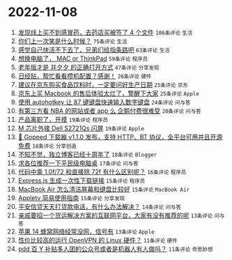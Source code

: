 # 2022-11-08

1. [发现线上买不到感冒药，去药店买被签了 4 个文件](https://www.v2ex.com/t/893490) `106条评论` `生活`
1. [你们上一次笑是什么时候？](https://www.v2ex.com/t/893544) `75条评论` `生活`
1. [感觉自己快活不下去了，兄弟们给指条路吧](https://www.v2ex.com/t/893514) `63条评论` `生活`
1. [想换电脑了， MAC or ThinkPad](https://www.v2ex.com/t/893577) `59条评论` `程序员`
1. [老年版才是 并夕夕 的正确打开方式](https://www.v2ex.com/t/893484) `47条评论` `分享发现`
1. [日经贴，帮忙看看攒机配置？感谢！](https://www.v2ex.com/t/893569) `26条评论` `硬件`
1. [建议在京东购买食品饮料时，一定要问好生产日期](https://www.v2ex.com/t/893547) `25条评论` `京东`
1. [京东上买 Macbook 的售后体验太烂了，警醒下大家](https://www.v2ex.com/t/893521) `25条评论` `Apple`
1. [使用 autohotkey 让 87 键键盘快速输入数字键盘](https://www.v2ex.com/t/893559) `24条评论` `问与答`
1. [有第三方看 NBA 的网站或者 app 么 企鹅付费很难受](https://www.v2ex.com/t/893479) `20条评论` `问与答`
1. [产品离职了，开摸](https://www.v2ex.com/t/893570) `19条评论` `程序员`
1. [M 芯片外接 Dell S2721Qs 闪屏](https://www.v2ex.com/t/893553) `19条评论` `Apple`
1. [🎉 Gopeed 下载器 v1.1.0 发布，支持 HTTP、BT 协议，全平台可用并且开源免费](https://www.v2ex.com/t/893505) `18条评论` `分享创造`
1. [不知不觉，独立博客已经十周年了](https://www.v2ex.com/t/893488) `18条评论` `Blogger`
1. [求各位推荐一下平民级电脑桌](https://www.v2ex.com/t/893516) `17条评论` `问与答`
1. [代码中乘 1.0f/72 和直接除 72f 有什么区别呢？](https://www.v2ex.com/t/893510) `16条评论` `程序员`
1. [Express.js 生成一次性下载链接](https://www.v2ex.com/t/893595) `15条评论` `程序员`
1. [MacBook Air 怎么清洁屏幕和键盘比较好](https://www.v2ex.com/t/893513) `15条评论` `MacBook Air`
1. [Appletv 简易使用指南](https://www.v2ex.com/t/893480) `15条评论` `分享发现`
1. [平安信贷天天打贷款电话，有什么办法解决？](https://www.v2ex.com/t/893539) `14条评论` `问与答`
1. [亲戚要招一个货运解决方案的互联网平台，大家有没有推荐的呢](https://www.v2ex.com/t/893598) `13条评论` `问与答`
1. [苹果 14 蜂窝网络经常没网，信号有](https://www.v2ex.com/t/893572) `13条评论` `Apple`
1. [性价比较高的运行 OpenVPN 的 Linux 硬件？](https://www.v2ex.com/t/893605) `11条评论` `硬件`
1. [pdd 百 Y 补贴多人团的公众号或者是机器人有人做吗？](https://www.v2ex.com/t/893596) `11条评论` `奇思妙想`
